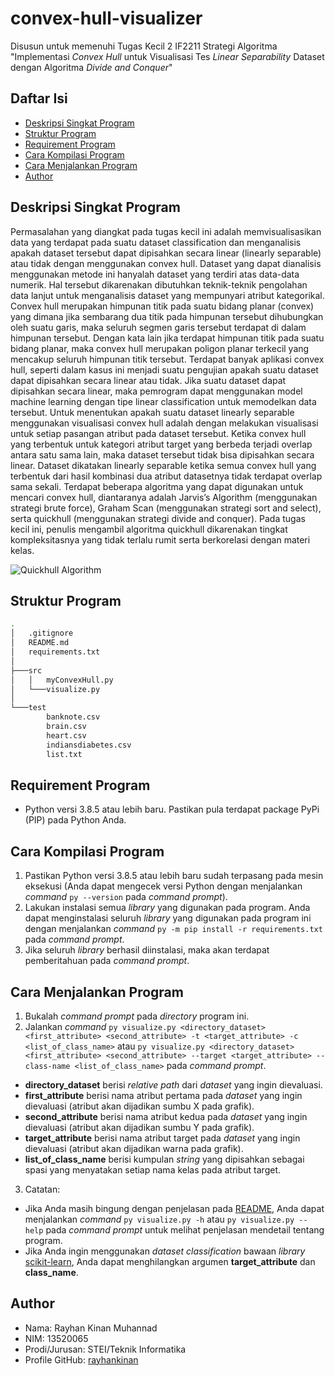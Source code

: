 # convex-hull-visualizer
Disusun untuk memenuhi Tugas Kecil 2 IF2211 Strategi Algoritma "Implementasi *Convex Hull* untuk Visualisasi Tes *Linear Separability* Dataset dengan Algoritma *Divide and Conquer*"

## Daftar Isi
* [Deskripsi Singkat Program](#deskripsi-singkat-program)
* [Struktur Program](#struktur-program)
* [Requirement Program](#requirement-program)
* [Cara Kompilasi Program](#cara-kompilasi-program)
* [Cara Menjalankan Program](#cara-menjalankan-program)
* [Author](#author)

## Deskripsi Singkat Program
Permasalahan yang diangkat pada tugas kecil ini adalah memvisualisasikan data yang terdapat pada suatu dataset classification dan menganalisis apakah dataset tersebut dapat dipisahkan secara linear (linearly separable) atau tidak dengan menggunakan convex hull. Dataset yang dapat dianalisis menggunakan metode ini hanyalah dataset yang terdiri atas data-data numerik. Hal tersebut dikarenakan dibutuhkan teknik-teknik pengolahan data lanjut untuk menganalisis dataset yang mempunyari atribut kategorikal.
Convex hull merupakan himpunan titik pada suatu bidang planar (convex) yang dimana jika sembarang dua titik pada himpunan tersebut dihubungkan oleh suatu garis, maka seluruh segmen garis tersebut terdapat di dalam himpunan tersebut. Dengan kata lain jika terdapat himpunan titik pada suatu bidang planar, maka convex hull merupakan poligon planar terkecil yang mencakup seluruh himpunan titik tersebut. Terdapat banyak aplikasi convex hull, seperti dalam kasus ini menjadi suatu pengujian apakah suatu dataset dapat dipisahkan secara linear atau tidak. Jika suatu dataset dapat dipisahkan secara linear, maka pemrogram dapat menggunakan model machine learning dengan tipe linear classification untuk memodelkan data tersebut. Untuk menentukan apakah suatu dataset linearly separable menggunakan visualisasi convex hull adalah dengan melakukan visualisasi untuk setiap pasangan atribut pada dataset tersebut. Ketika convex hull yang terbentuk untuk kategori atribut target yang berbeda terjadi overlap antara satu sama lain, maka dataset tersebut tidak bisa dipisahkan secara linear. Dataset dikatakan linearly separable ketika semua convex hull yang terbentuk dari hasil kombinasi dua atribut datasetnya tidak terdapat overlap sama sekali.
Terdapat beberapa algoritma yang dapat digunakan untuk mencari convex hull, diantaranya adalah Jarvis’s Algorithm (menggunakan strategi brute force), Graham Scan (menggunakan strategi sort and select), serta quickhull (menggunakan strategi divide and conquer). Pada tugas kecil ini, penulis mengambil algoritma quickhull dikarenakan tingkat kompleksitasnya yang tidak terlalu rumit serta berkorelasi dengan materi kelas.

![Quickhull Algorithm](https://upload.wikimedia.org/wikipedia/commons/4/42/Animation_depicting_the_quickhull_algorithm.gif)

## Struktur Program
```bash
.
│   .gitignore
│   README.md
│   requirements.txt
│                   
├───src
│   │   myConvexHull.py
│   └───visualize.py
│           
└───test
        banknote.csv
        brain.csv
        heart.csv
        indiansdiabetes.csv
        list.txt
```

## Requirement Program
* Python versi 3.8.5 atau lebih baru. Pastikan pula terdapat package PyPi (PIP) pada Python Anda.

## Cara Kompilasi Program
1. Pastikan Python versi 3.8.5 atau lebih baru sudah terpasang pada mesin eksekusi (Anda dapat mengecek versi Python dengan menjalankan *command* `py --version` pada *command prompt*).
2. Lakukan instalasi semua *library* yang digunakan pada program. Anda dapat menginstalasi seluruh *library* yang digunakan pada program ini dengan menjalankan *command* `py -m pip install -r requirements.txt` pada *command prompt*.
3. Jika seluruh *library* berhasil diinstalasi, maka akan terdapat pemberitahuan pada *command prompt*.

## Cara Menjalankan Program
1. Bukalah *command prompt* pada *directory* program ini.
2. Jalankan *command* `py visualize.py <directory_dataset> <first_attribute> <second_attribute> -t <target_attribute> -c <list_of_class_name>` atau `py visualize.py <directory_dataset> <first_attribute> <second_attribute> --target <target_attribute> --class-name <list_of_class_name>` pada *command prompt*.
* **directory_dataset** berisi *relative path* dari *dataset* yang ingin dievaluasi.
* **first_attribute** berisi nama atribut pertama pada *dataset* yang ingin dievaluasi (atribut akan dijadikan sumbu X pada grafik).
* **second_attribute** berisi nama atribut kedua pada *dataset* yang ingin dievaluasi (atribut akan dijadikan sumbu Y pada grafik).
* **target_attribute** berisi nama atribut target pada *dataset* yang ingin dievaluasi (atribut akan dijadikan warna pada grafik).
* **list_of_class_name** berisi kumpulan *string* yang dipisahkan sebagai spasi yang menyatakan setiap nama kelas pada atribut target.
3. Catatan:
* Jika Anda masih bingung dengan penjelasan pada [README](https://github.com/rayhankinan/convex-hull-visualizer/blob/main/README.md), Anda dapat menjalankan *command* `py visualize.py -h` atau `py visualize.py --help` pada *command prompt* untuk melihat penjelasan mendetail tentang program.
* Jika Anda ingin menggunakan *dataset classification* bawaan *library* [scikit-learn](https://scikit-learn.org/), Anda dapat menghilangkan argumen **target_attribute** dan **class_name**.

## Author
* Nama: Rayhan Kinan Muhannad
* NIM: 13520065
* Prodi/Jurusan: STEI/Teknik Informatika
* Profile GitHub: [rayhankinan](https://github.com/rayhankinan)